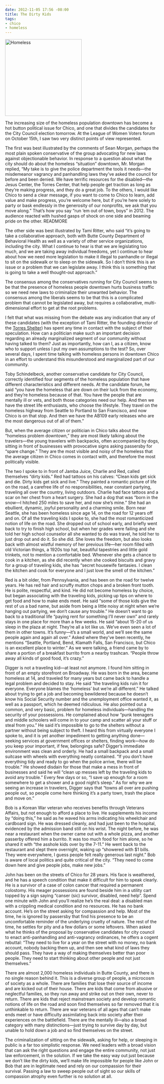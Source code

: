 ```yaml
---
date: 2012-11-05 17:56 -08:00
title: The Dirty Kids
tags:
- chico
- homeless
---
```

<img class="right" alt="Homeless" height="250" src="https://mattolson-blog.s3.amazonaws.com/homeless.jpg" width="250"/>

The increasing size of the homeless population downtown has become a hot button political issue for Chico, and one that divides the candidates for the City Council election tomorrow. At the League of Women 
Voters forum on October 15th, I saw two very distinct points of view represented.

The first was best illustrated by the comments of Sean Morgan, perhaps the most plain spoken conservative of the group advocating for new laws against objectionable behavior. In response to a question 
about what the city should do about the homeless &ldquo;situation&rdquo; downtown, Mr. Morgan replied, &ldquo;My take is to give the police department the tools it needs&mdash;the misdemeanor vagrancy 
and panhandling laws they&rsquo;ve asked the council for before and been denied. We have terrific resources for the disabled&mdash;the Jesus Center, the Torres Center, that help people get traction as long 
as they&rsquo;re making progress, and they do a great job. To the others, I would like Chico to send a clear message, if you want to come to Chico to learn, add value and make progress, you&rsquo;re welcome 
here, but if you&rsquo;re here solely to party or bask endlessly in the generosity of our nonprofits, we ask that you move along.&rdquo; That&rsquo;s how you say &ldquo;run &lsquo;em out of town, boys&rdquo; 
in 2012. The audience reacted with hushed gasps of shock on one side and beaming pride on the other.
READMORE

The other side was best illustrated by Tami Ritter, who said &ldquo;it&rsquo;s going to take a collaborative approach, both with Butte County Department of Behavioral Health as well as a variety of other 
service organizations, including the city. What I continue to hear is that we are legislating too much, and we are taking away individual freedoms, yet I continue to hear about how we need more legislation 
to make it illegal to panhandle or illegal to sit on the sidewalk or to sleep on the sidewalk. So I don&rsquo;t think this is an issue or a problem that we can legislate away. I think this is something that 
is going to take a well thought-out approach.&rdquo;

The consensus among the conservatives running for City Council seems to be that the presence of homeless people downtown hurts business traffic so we need new laws to criminalize their unwanted behavior. 
The consensus among the liberals seems to be that this is a complicated problem that cannot be legislated away, but requires a collaborative, multi-dimensional effort to get at the root problems.

I felt that what was missing from the debate was any indication that any of these candidates (with the exception of Tami Ritter, the founding director of the [Torres Shelter](http://www.chicoshelter.org/)) has spent any time in contact 
with the subject of their speculation. How can a politician make such an important decision regarding an already marginalized segment of our community without having talked to them? Just as importantly, 
how can I, as a citizen, know who to support unless I put my own assumptions to the test? So, over several days, I spent time talking with homeless persons in downtown Chico in an effort to understand this 
misunderstood and marginalized part of our community.

Toby Schindelbeck, another conservative candidate for City Council, correctly identified four segments of the homeless population that have different characteristics and different needs. At the candidate forum, 
he said &ldquo;you have the homeless that are down on their luck from the economy, and they&rsquo;re homeless because of that. You have the people that are mentally ill or vets, and both those categories need 
our help. And then we have the street life enthusiasts, who choose the lifestyle. They travel on the homeless highway from Seattle to Portland to San Francisco, and now Chico is on that stop. And then we have 
the AB109 early releases who are the most dangerous out of all of them.&rdquo;

But, when the average citizen or politician in Chico talks about the &ldquo;homeless problem downtown,&rdquo; they are most likely talking about the travelers&mdash;the young travelers with backpacks, often 
accompanied by dogs, sitting in front of businesses with provocative signs asking passersby for &ldquo;spare change.&rdquo; They are the most visible and noisy of the homeless that the average citizen in Chico 
comes in contact with, and therefore the most politically visible.

The two I spoke to in front of Jamba Juice, Charlie and Red, called themselves &ldquo;dirty kids.&rdquo; Red had tattoos on his calves: &ldquo;Clean kids get sick and die. Dirty kids get sick and live.&rdquo; 
They painted a romantic picture of life on the road, a carefree life of no responsibilities, near constant partying, traveling all over the country, living outdoors. Charlie had face tattoos and a scar on her 
chest from a heart surgery. She had a dog that was &ldquo;born in the snow&mdash;I hitched 250 miles to save her, and now she&rsquo;s mine.&rdquo; She had an ebullient, dynamic, joyful personality and a charming 
smile. Born near Seattle, she has been homeless since age 14, on the road for 12 years off and on. Of all the traveling kids I spoke to, she had the most romanticized notion of life on the road. She dropped out 
of school early, and briefly went back to try to finish high school, but when her grades were failing and she told her high school counselor all she wanted to do was travel, he told her to just drop out and do it. 
So she did. She loves the freedom, but also looks back with almost wistful memory of her previous life&mdash;her room filled with old Victorian things, a 1920s top hat, beautiful tapestries and little gold trinkets, 
not to mention a comfortable bed. Whenever she gets a chance to cook in a kitchen, as she did recently when she cooked biscuits and gravy for a group of traveling kids, she has &ldquo;secret housewife fantasies. 
I clean the kitchen and cook for everyone and I just love the smell of the kitchen.&rdquo;

Red is a bit older, from Pennsylvania, and has been on the road for twelve years. He has red hair and scruffy mutton chops and a broken front tooth. He is polite, respectful, and kind. He did not become homeless 
by choice, but began associating with the traveling kids, picking up tips on where to get food and how to make ends meet. He said &ldquo;some of those kids give the rest of us a bad name, but aside from being a 
little noisy at night when we&rsquo;re hanging out partying, we don&rsquo;t cause any trouble.&rdquo; He doesn&rsquo;t want to go back to a traditional life &ldquo;paying rent for something I&rsquo;ll never own&rdquo; 
and rarely stays in one place for more than a few weeks. He said &ldquo;about 15-20 of us sleep in the plaza at night. They&rsquo;re all a lot like us. We&rsquo;ve even seen a lot of them in other towns. It&rsquo;s 
funny&mdash;it&rsquo;s a small world, and we&rsquo;ll see the same people again and again all over.&rdquo; Asked where they&rsquo;ve been recently, he mentions &ldquo;Seattle, Portland, Bend, Klamath Falls, San Francisco, 
but Chico is an excellent place to winter.&rdquo; As we were talking, a friend came by to share a portion of a breakfast burrito from a nearby trashcan. &ldquo;People throw away all kinds of good food, 
it&rsquo;s crazy.&rdquo;

Digger is not a traveling kid&mdash;at least not anymore. I found him sitting in front of an empty storefront on Broadway. He was born in the area, became homeless at 14, and traveled for many years but came back 
to handle a legal problem and decided to stay. He said &ldquo;the traveling kids ruin it for everyone. Everyone blames the &lsquo;homeless&rsquo; but we&rsquo;re all different.&rdquo; He talked about trying to get 
a job and becoming bewildered because he doesn&rsquo;t know his Social Security number and the unemployment office wanted it, as well as a passport, which he deemed ridiculous. He also pointed out a common, and 
very basic, problem for homeless individuals&mdash;handling the security of your possessions. He complained about how &ldquo;punk teenagers and middle schoolers will come in to your camp and scatter all your stuff 
or steal from you.&rdquo; He said it&rsquo;s impossible to go to the shelters without a partner without being subject to theft. I heard this from virtually everyone I spoke to, and it is yet another impediment to 
getting anything done&mdash;seeking services at government offices or shelters, finding work&mdash;how do you keep your important, if few, belongings safe? Digger&rsquo;s immediate environment was clean and orderly. 
He had a small backpack and a small suitcase with wheels with everything neatly contained. &ldquo;If you don&rsquo;t have everything tidy and ready to go when the police arrive, there will be trouble.&rdquo; He 
showed disdain for those that make a mess in front of businesses and said he will &ldquo;clean up messes left by the traveling kids to avoid any trouble.&rdquo; Every few days or so, &ldquo;I save up enough for a 
room somewhere to get a shower and a good night&rsquo;s sleep.&rdquo; As for why we are seeing an increase in travelers, Digger says that &ldquo;towns all over are pushing people out, so people come here thinking 
it&rsquo;s a party town, trash the place and move on.&rdquo;

Bob is a Korean War veteran who receives benefits through Veterans Affairs, but not enough to afford a place to live. He supplements his income by &ldquo;doing this,&rdquo; he said as he waved his arms indicating 
his wheelchair and cardboard sign. He was dressed cleanly, and had just been to the hospital, evidenced by the admission band still on his wrist. The night before, he was near a restaurant when the owner came out 
with a whole pizza, and another passerby offered him a burrito. It was too much food for him alone, so he shared it with &ldquo;the asshole kids over by the 7-11.&rdquo; He went back to the restaurant and slept 
there overnight, waking up &ldquo;showered with $1 bills. They were everywhere, I guess people felt really generous last night.&rdquo; Bob is aware of local politics and quite critical of the city. &ldquo;They need 
to come down here and give people jobs, make new jobs.&rdquo;

John has been on the streets of Chico for 28 years. His face is weathered, and he has a speech condition that make it difficult for him to speak clearly. He is a survivor of a case of colon cancer that required a 
permanent colostomy. His meager possessions are found beside him in a utility cart topped by a sign saying &ldquo;canser (sic) survivor, disabled, need help&rdquo;. Spend one minute with John and you&rsquo;ll 
realize he&rsquo;s the real deal: a disabled man with a crippling medical condition and no resources. He has no bank account. He&rsquo;s on the street asking for compassion and help. Most of the time, he is 
ignored by passersby that find his presence to be an uncomfortable reminder of the underlying cruelty of nature. The rest of the time, he settles for pity and a few dollars or some leftovers. When asked what 
he thinks of the proposal by conservative candidates for city council to enact anti-panhandling and anti-vagrancy ordinances, he offers a cogent rebuttal: &ldquo;They need to live for a year on the street with 
no money, no bank account, nobody backing them up, and then see what kind of laws they should pass. They have a way of making themselves better than poor people. They need to start thinking about other people 
and not just themselves.&rdquo;

There are almost 2,000 homeless individuals in Butte County, and there is no single reason behind it. This is a diverse group of people, a microcosm of society as a whole. There are families that lose their 
source of income and are kicked out of their house. There are kids that come from abusive or neglectful families, so they run away and strike out on their own, never to return. There are kids that reject 
mainstream society and develop romantic notions of life on the road and soon find themselves so far removed that it is unthinkable to return. There are war veterans of all ages that can&rsquo;t make ends 
meet or have difficulty assimilating back into society after their experiences on the battlefield. There are the mentally ill&mdash;also a broad category with many distinctions&mdash;just trying to survive 
day by day, but unable to hold down a job and so find themselves on the street.

The criminalization of sitting on the sidewalk, asking for help, or sleeping in public is a far too simplistic response. We need leaders with a broad vision that can ask the right questions and engage the entire 
community, not just law enforcement, in the solution. If we take the easy way out just because we don&rsquo;t like the dirty kids, we&rsquo;ll make life impossible for people like John or Bob that are in legitimate 
need and rely on our compassion for their survival. Passing a law to sweep people out of sight so our skills of compassion atrophy even further is no solution at all.

